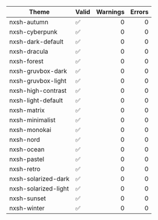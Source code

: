 | Theme | Valid | Warnings | Errors |
|---|---|---:|---:|
| nxsh-autumn | ✅ | 0 | 0 |
| nxsh-cyberpunk | ✅ | 0 | 0 |
| nxsh-dark-default | ✅ | 0 | 0 |
| nxsh-dracula | ✅ | 0 | 0 |
| nxsh-forest | ✅ | 0 | 0 |
| nxsh-gruvbox-dark | ✅ | 0 | 0 |
| nxsh-gruvbox-light | ✅ | 0 | 0 |
| nxsh-high-contrast | ✅ | 0 | 0 |
| nxsh-light-default | ✅ | 0 | 0 |
| nxsh-matrix | ✅ | 0 | 0 |
| nxsh-minimalist | ✅ | 0 | 0 |
| nxsh-monokai | ✅ | 0 | 0 |
| nxsh-nord | ✅ | 0 | 0 |
| nxsh-ocean | ✅ | 0 | 0 |
| nxsh-pastel | ✅ | 0 | 0 |
| nxsh-retro | ✅ | 0 | 0 |
| nxsh-solarized-dark | ✅ | 0 | 0 |
| nxsh-solarized-light | ✅ | 0 | 0 |
| nxsh-sunset | ✅ | 0 | 0 |
| nxsh-winter | ✅ | 0 | 0 |
